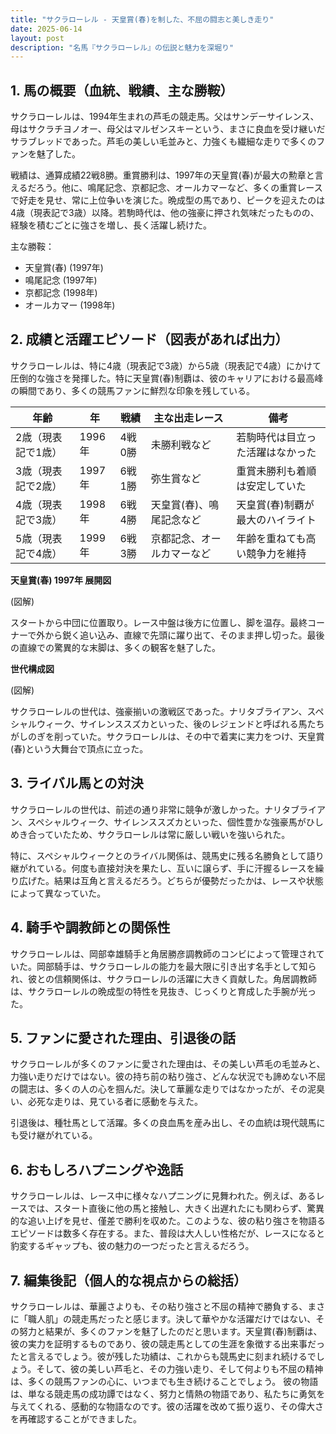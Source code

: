 ```yaml
---
title: "サクラローレル - 天皇賞(春)を制した、不屈の闘志と美しき走り"
date: 2025-06-14
layout: post
description: "名馬『サクラローレル』の伝説と魅力を深堀り"
---
```


## 1. 馬の概要（血統、戦績、主な勝鞍）

サクラローレルは、1994年生まれの芦毛の競走馬。父はサンデーサイレンス、母はサクラチヨノオー、母父はマルゼンスキーという、まさに良血を受け継いだサラブレッドであった。芦毛の美しい毛並みと、力強くも繊細な走りで多くのファンを魅了した。

戦績は、通算成績22戦8勝。重賞勝利は、1997年の天皇賞(春)が最大の勲章と言えるだろう。他に、鳴尾記念、京都記念、オールカマーなど、多くの重賞レースで好走を見せ、常に上位争いを演じた。晩成型の馬であり、ピークを迎えたのは4歳（現表記で3歳）以降。若駒時代は、他の強豪に押され気味だったものの、経験を積むごとに強さを増し、長く活躍し続けた。

主な勝鞍：

* 天皇賞(春) (1997年)
* 鳴尾記念 (1997年)
* 京都記念 (1998年)
* オールカマー (1998年)


## 2. 成績と活躍エピソード（図表があれば出力）

サクラローレルは、特に4歳（現表記で3歳）から5歳（現表記で4歳）にかけて圧倒的な強さを発揮した。特に天皇賞(春)制覇は、彼のキャリアにおける最高峰の瞬間であり、多くの競馬ファンに鮮烈な印象を残している。

| 年齢 | 年 | 戦績 | 主な出走レース | 備考 |
|---|---|---|---|---|
| 2歳（現表記で1歳） | 1996年 | 4戦0勝 | 未勝利戦など | 若駒時代は目立った活躍はなかった |
| 3歳（現表記で2歳） | 1997年 | 6戦1勝 | 弥生賞など | 重賞未勝利も着順は安定していた |
| 4歳（現表記で3歳） | 1998年 | 6戦4勝 | 天皇賞(春)、鳴尾記念など | 天皇賞(春)制覇が最大のハイライト |
| 5歳（現表記で4歳） | 1999年 | 6戦3勝 | 京都記念、オールカマーなど | 年齢を重ねても高い競争力を維持 |


**天皇賞(春) 1997年 展開図**

(図解)

スタートから中団に位置取り。レース中盤は後方に位置し、脚を温存。最終コーナーで外から鋭く追い込み、直線で先頭に躍り出て、そのまま押し切った。最後の直線での驚異的な末脚は、多くの観客を魅了した。


**世代構成図**

(図解)

サクラローレルの世代は、強豪揃いの激戦区であった。ナリタブライアン、スペシャルウィーク、サイレンススズカといった、後のレジェンドと呼ばれる馬たちがしのぎを削っていた。サクラローレルは、その中で着実に実力をつけ、天皇賞(春)という大舞台で頂点に立った。


## 3. ライバル馬との対決

サクラローレルの世代は、前述の通り非常に競争が激しかった。ナリタブライアン、スペシャルウィーク、サイレンススズカといった、個性豊かな強豪馬がひしめき合っていたため、サクラローレルは常に厳しい戦いを強いられた。

特に、スペシャルウィークとのライバル関係は、競馬史に残る名勝負として語り継がれている。何度も直接対決を果たし、互いに譲らず、手に汗握るレースを繰り広げた。結果は互角と言えるだろう。どちらが優勢だったかは、レースや状態によって異なっていた。


## 4. 騎手や調教師との関係性

サクラローレルは、岡部幸雄騎手と角居勝彦調教師のコンビによって管理されていた。岡部騎手は、サクラローレルの能力を最大限に引き出す名手として知られ、彼との信頼関係は、サクラローレルの活躍に大きく貢献した。角居調教師は、サクラローレルの晩成型の特性を見抜き、じっくりと育成した手腕が光った。


## 5. ファンに愛された理由、引退後の話

サクラローレルが多くのファンに愛された理由は、その美しい芦毛の毛並みと、力強い走りだけではない。彼の持ち前の粘り強さ、どんな状況でも諦めない不屈の闘志は、多くの人の心を掴んだ。決して華麗な走りではなかったが、その泥臭い、必死な走りは、見ている者に感動を与えた。

引退後は、種牡馬として活躍。多くの良血馬を産み出し、その血統は現代競馬にも受け継がれている。


## 6. おもしろハプニングや逸話

サクラローレルは、レース中に様々なハプニングに見舞われた。例えば、あるレースでは、スタート直後に他の馬と接触し、大きく出遅れたにも関わらず、驚異的な追い上げを見せ、僅差で勝利を収めた。このような、彼の粘り強さを物語るエピソードは数多く存在する。また、普段は大人しい性格だが、レースになると豹変するギャップも、彼の魅力の一つだったと言えるだろう。


## 7. 編集後記（個人的な視点からの総括）

サクラローレルは、華麗さよりも、その粘り強さと不屈の精神で勝負する、まさに「職人肌」の競走馬だったと感じます。決して華やかな活躍だけではない、その努力と結果が、多くのファンを魅了したのだと思います。天皇賞(春)制覇は、彼の実力を証明するものであり、彼の競走馬としての生涯を象徴する出来事だったと言えるでしょう。彼が残した功績は、これからも競馬史に刻まれ続けるでしょう。そして、彼の美しい芦毛と、その力強い走り、そして何よりも不屈の精神は、多くの競馬ファンの心に、いつまでも生き続けることでしょう。  彼の物語は、単なる競走馬の成功譚ではなく、努力と情熱の物語であり、私たちに勇気を与えてくれる、感動的な物語なのです。彼の活躍を改めて振り返り、その偉大さを再確認することができました。
